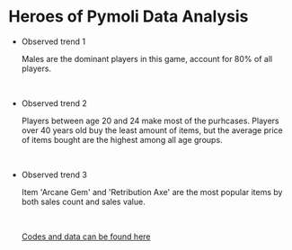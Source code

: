 # Heroes of Pymoli Data Analysis
* Observed trend 1

	Males are the dominant players in this game, account for 80% of all players.
	
	<br>

* Observed trend 2

	Players between age 20 and 24 make most of the purhcases.  Players over 40 years old buy the least amount of items, but the average price of items bought are the highest among all age groups.
	
	<br>
  

* Observed trend 3

	Item 'Arcane Gem' and 'Retribution Axe' are the most popular items by both sales count and sales value.
	
	<br>
	
	[Codes and data can be found here](https://github.com/nelsonxw/Pandas_Analysis/blob/master/HeroesOfPymoli_results.ipynb)
	
  
